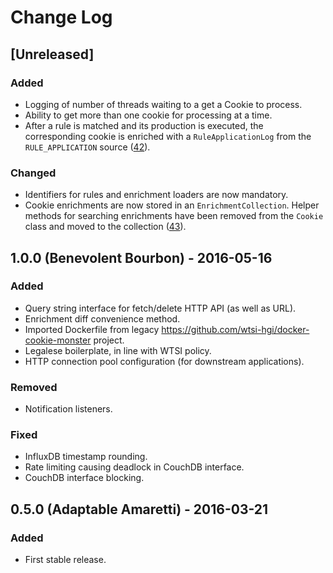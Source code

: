 # Change Log
## [Unreleased]
### Added
- Logging of number of threads waiting to a get a Cookie to process.
- Ability to get more than one cookie for processing at a time.
- After a rule is matched and its production is executed, the corresponding cookie is enriched with a
`RuleApplicationLog` from the `RULE_APPLICATION` source ([42](https://github.com/wtsi-hgi/python-baton-wrapper)).

### Changed
- Identifiers for rules and enrichment loaders are now mandatory.
- Cookie enrichments are now stored in an `EnrichmentCollection`. Helper methods for searching enrichments have been
removed from the `Cookie` class and moved to the collection ([43](https://github.com/wtsi-hgi/cookie-monster/issues/43)).

## 1.0.0 (Benevolent Bourbon) - 2016-05-16
### Added
- Query string interface for fetch/delete HTTP API (as well as URL).
- Enrichment diff convenience method.
- Imported Dockerfile from legacy https://github.com/wtsi-hgi/docker-cookie-monster project.
- Legalese boilerplate, in line with WTSI policy.
- HTTP connection pool configuration (for downstream applications).

### Removed
- Notification listeners.

### Fixed
- InfluxDB timestamp rounding.
- Rate limiting causing deadlock in CouchDB interface.
- CouchDB interface blocking.

## 0.5.0 (Adaptable Amaretti) - 2016-03-21
### Added
- First stable release.

